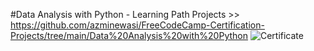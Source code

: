 #Data Analysis with Python - Learning Path
Projects >> https://github.com/azminewasi/FreeCodeCamp-Certification-Projects/tree/main/Data%20Analysis%20with%20Python
![Certificate]([http://url/to/img.png](https://github.com/azminewasi/FreeCodeCamp-Certification-Projects/blob/main/Data%20Analysis%20with%20Python/fcc-azminewasi-data-analysis-with-python-v7.png))
